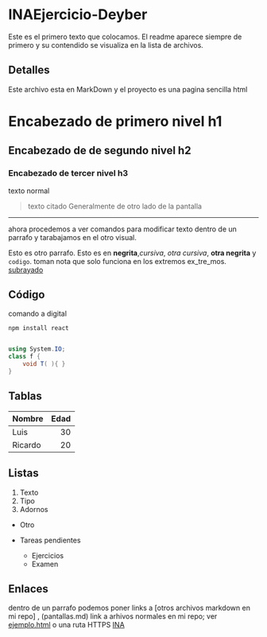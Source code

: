 # INAEjercicio-Deyber
Este es el primero texto que colocamos. El readme aparece siempre de primero y su contendido se visualiza en la lista de archivos.
## Detalles
Este archivo esta en MarkDown y el proyecto es una pagina sencilla html

# Encabezado de primero nivel h1

## Encabezado de de segundo nivel h2

### Encabezado de tercer nivel h3

texto normal
> texto citado
>Generalmente 
> de otro lado de la pantalla
------
ahora procedemos a ver comandos para modificar texto dentro de un parrafo y tarabajamos en el otro visual.

Esto es otro parrafo. Esto es en **negrita**,_cursiva_, *otra cursiva*, __otra negrita__ y `codigo`. toman nota que solo funciona en los extremos ex_tre_mos. <u>subrayado</u>

## Código
comando a digital
```
npm install react
```

```csharp

using System.IO;
class f {
    void T( ){ }
}
```

<!--Comentario de HTML-->

## Tablas

| Nombre | Edad|
|--------|----: |
|Luis    | 30  |
|Ricardo | 20  |

<!--se utiliza los dos punto para alinear el texto-->

## Listas
1. Texto
2. Tipo
3. Adornos

- Otro

- Tareas pendientes
    - Ejercicios
    - Examen

## Enlaces
dentro de un parrafo podemos poner links a [otros archivos markdown en mi repo] , (pantallas.md) link a arhivos normales en mi repo; ver [ejemplo.html](/ejemplo.html) o una ruta HTTPS [INA](https//www.ina.ac.cr)